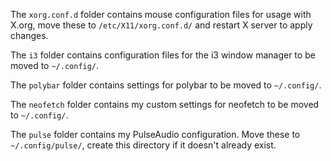 The ``xorg.conf.d`` folder contains mouse configuration files for usage with X.org, move these to ``/etc/X11/xorg.conf.d/`` and restart X server to apply changes.

The ``i3`` folder contains configuration files for the i3 window manager to be moved to ``~/.config/``.

The ``polybar`` folder contains settings for polybar to be moved to ``~/.config/``.

The ``neofetch`` folder contains my custom settings for neofetch to be moved to ``~/.config/``.

The ``pulse`` folder contains my PulseAudio configuration. Move these to ``~/.config/pulse/``, create this directory if it doesn't already exist.
